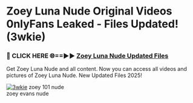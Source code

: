 # Zoey Luna Nude Original Videos 0nlyFans Leaked - Files Updated! (3wkie)

<h3>🔴 CLICK HERE 🌐==►► <a href="https://tinyurl.com/5h6xmrr3" rel="nofollow">Zoey Luna Nude Updated Files</a></h3>

Get Zoey Luna Nude and all content. Now you can access all videos and pictures of Zoey Luna Nude. New Updated Files 2025!

[![3wkie](https://i.imgur.com/KVD873Z.gif)](https://tinyurl.com/5h6xmrr3)
zoey 101 nude<br>
zoey evans nude